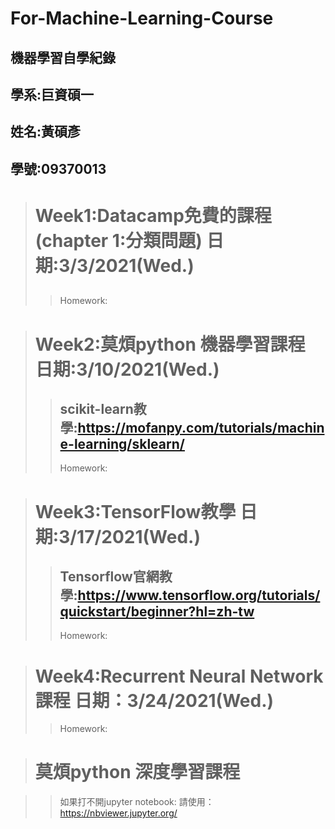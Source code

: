 # For-Machine-Learning-Course
## 機器學習自學紀錄 

##  學系:巨資碩一 

##  姓名:黃碩彥 
##  學號:09370013


 ># Week1:Datacamp免費的課程(chapter 1:分類問題) 日期:3/3/2021(Wed.)
 >> ## 
 >> Homework:


 > # Week2:莫煩python 機器學習課程 日期:3/10/2021(Wed.)
 >> ## scikit-learn教學:https://mofanpy.com/tutorials/machine-learning/sklearn/
 >> Homework:




 > # Week3:TensorFlow教學 日期:3/17/2021(Wed.)
 >> ## Tensorflow官網教學:https://www.tensorflow.org/tutorials/quickstart/beginner?hl=zh-tw
 >> Homework:
 >> 

 > # Week4:Recurrent Neural Network課程 日期：3/24/2021(Wed.)
 >> Homework:




># 莫煩python 深度學習課程
>>



>>如果打不開jupyter notebook:
>>請使用：https://nbviewer.jupyter.org/

